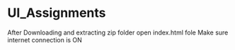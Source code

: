 # UI_Assignments
After Downloading and extracting zip folder open index.html fole
Make sure internet connection is ON
